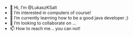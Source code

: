 - 👋 Hi, I’m @LukaszKSalt
- 👀 I’m interested in computers of course!
- 🌱 I’m currently learning how to be a good java developer ;)
- 💞️ I’m looking to collaborate on ...
- 📫 How to reach me... you can not!

<!---
LukaszKSalt/LukaszKSalt is a ✨ special ✨ repository because its `README.md` (this file) appears on your GitHub profile.
You can click the Preview link to take a look at your changes.
--->
